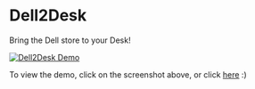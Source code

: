 # Dell2Desk
Bring the Dell store to your Desk!

[![Dell2Desk Demo](https://github.com/pavangovu/Dell2Desk/blob/main/ModelPickerApp-738c8c8474e58b5f89bf8022136f981cd9fc8358/Thumbnail.png)](https://www.youtube.com/watch?v=af54lo7qwRw "Dell2Desk")

To view the demo, click on the screenshot above, or click [here](https://www.youtube.com/watch?v=af54lo7qwRw!) :)

